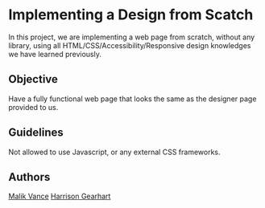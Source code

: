 # Implementing a Design from Scatch
In this project, we are implementing a web page from scratch, without any library, using all HTML/CSS/Accessibility/Responsive design knowledges we have learned previously.

## Objective
Have a fully functional web page that looks the same as the designer page provided to us.

## Guidelines
Not allowed to use Javascript, or any external CSS frameworks.

## Authors
[Malik Vance](https://github.com/SpaceDandy15)
[Harrison Gearhart](https://github.com/HarrisonGearhart)
 